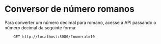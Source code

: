 # Conversor de número romanos

Para converter um número decimal para romano, 
acesse a API passando o número decimal da seguinte forma:

```http request
    GET http://localhost:8080/?numeral=10
```